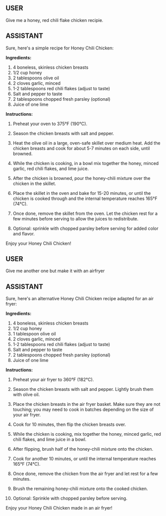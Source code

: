 ## USER
Give me a honey, red chili flake chicken recipie. 

## ASSISTANT
Sure, here's a simple recipe for Honey Chili Chicken:

**Ingredients:**

1. 4 boneless, skinless chicken breasts
2. 1/2 cup honey
3. 2 tablespoons olive oil
4. 2 cloves garlic, minced
5. 1-2 tablespoons red chili flakes (adjust to taste)
6. Salt and pepper to taste
7. 2 tablespoons chopped fresh parsley (optional)
8. Juice of one lime

**Instructions:**

1. Preheat your oven to 375°F (190°C).

2. Season the chicken breasts with salt and pepper.

3. Heat the olive oil in a large, oven-safe skillet over medium heat. Add the chicken breasts and cook for about 5-7 minutes on each side, until browned.

4. While the chicken is cooking, in a bowl mix together the honey, minced garlic, red chili flakes, and lime juice.

5. After the chicken is browned, pour the honey-chili mixture over the chicken in the skillet.

6. Place the skillet in the oven and bake for 15-20 minutes, or until the chicken is cooked through and the internal temperature reaches 165°F (74°C).

7. Once done, remove the skillet from the oven. Let the chicken rest for a few minutes before serving to allow the juices to redistribute.

8. Optional: sprinkle with chopped parsley before serving for added color and flavor.

Enjoy your Honey Chili Chicken!

## USER
Give me another one but make it with an airfryer 

## ASSISTANT
Sure, here's an alternative Honey Chili Chicken recipe adapted for an air fryer:

**Ingredients:**

1. 4 boneless, skinless chicken breasts
2. 1/2 cup honey
3. 1 tablespoon olive oil
4. 2 cloves garlic, minced
5. 1-2 tablespoons red chili flakes (adjust to taste)
6. Salt and pepper to taste
7. 2 tablespoons chopped fresh parsley (optional)
8. Juice of one lime

**Instructions:**

1. Preheat your air fryer to 360°F (182°C).

2. Season the chicken breasts with salt and pepper. Lightly brush them with olive oil.

3. Place the chicken breasts in the air fryer basket. Make sure they are not touching; you may need to cook in batches depending on the size of your air fryer.

4. Cook for 10 minutes, then flip the chicken breasts over.

5. While the chicken is cooking, mix together the honey, minced garlic, red chili flakes, and lime juice in a bowl.

6. After flipping, brush half of the honey-chili mixture onto the chicken.

7. Cook for another 10 minutes, or until the internal temperature reaches 165°F (74°C).

8. Once done, remove the chicken from the air fryer and let rest for a few minutes.

9. Brush the remaining honey-chili mixture onto the cooked chicken.

10. Optional: Sprinkle with chopped parsley before serving.

Enjoy your Honey Chili Chicken made in an air fryer!